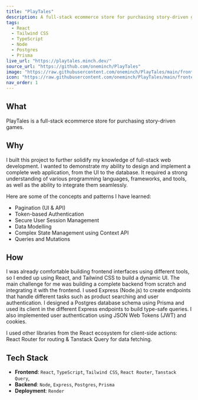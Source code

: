 ```yaml
---
title: "PlayTales"
description: A full-stack ecommerce store for purchasing story-driven games
tags:
  - React
  - Tailwind CSS
  - TypeScript
  - Node
  - Postgres
  - Prisma
live_url: "https://playtales.minch.dev/"
source_url: "https://github.com/oneminch/PlayTales"
image: "https://raw.githubusercontent.com/oneminch/PlayTales/main/frontend/public/screenshot.png"
icon: "https://raw.githubusercontent.com/oneminch/PlayTales/main/frontend/public/logo.svg"
nav_order: 1
---
```


## What

PlayTales is a full-stack ecommerce store for purchasing story-driven games.

## Why

I built this project to further solidify my knowledge of full-stack web development. I wanted to demonstrate my ability to design and implement a complete web application, from the UI to the database. It required a strong understanding of various programming languages, frameworks, and tools, as well as the ability to integrate them seamlessly.

Here are some of the concepts and patterns I have learned:

- Pagination (UI & API)
- Token-based Authentication
- Secure User Session Management
- Data Modelling
- Complex State Management using Context API
- Queries and Mutations

## How

I was already comfortable building frontend interfaces using different tools, so I ended up using React, and Tailwind CSS to build a dynamic UI. The main challenge for me was building a complete backend from scratch and integrating it with the frontend. I used Express (Node.js) to create endpoints that handle different tasks such as product searching and user authentication. I designed a Postgres database schema using Prisma and used its client in the different Express endpoints to build type-safe queries. I also implemented user authentication using JSON Web Tokens (JWT) and cookies.

I used other libraries from the React ecosystem for client-side actions: React Router for routing & Tanstack Query for data fetching.

## Tech Stack

- **Frontend**: `React`, `TypeScript`, `Tailwind CSS`, `React Router`, `Tanstack Query`,
- **Backend**: `Node`, `Express`, `Postgres`, `Prisma`
- **Deployment**: `Render`
